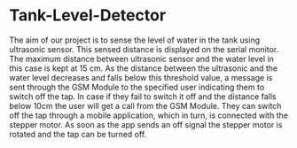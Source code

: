 # Tank-Level-Detector
The aim of our project is to sense the level of water in the tank using ultrasonic sensor. This sensed distance is displayed on the serial monitor. The maximum distance between ultrasonic sensor and the water level in this case is kept at 15 cm. As the distance between the ultrasonic and the water level decreases and falls below this threshold value, a message is sent through the GSM Module to the specified user indicating them to switch off the tap. In case if they fail to switch it off and the distance falls below 10cm the user will get a call from the GSM Module. They can switch off the tap through a mobile application, which in turn, is connected with the stepper motor. As soon as the app sends an off signal the stepper motor is rotated and the tap can be turned off.
